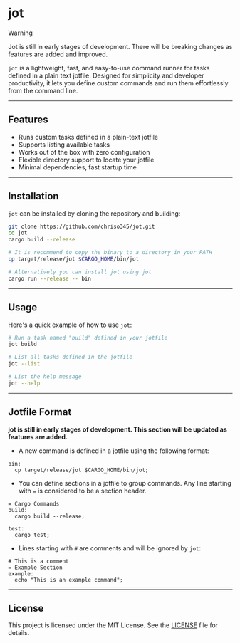 # jot

> [!WARNING]
> Jot is still in early stages of development. There will be breaking changes as features are added and improved.

`jot` is a lightweight, fast, and easy-to-use command runner for tasks defined in a plain text jotfile. Designed for simplicity and developer productivity, it lets you define custom commands and run them effortlessly from the command line.

---

## Features

* Runs custom tasks defined in a plain-text jotfile
* Supports listing available tasks
* Works out of the box with zero configuration
* Flexible directory support to locate your jotfile
* Minimal dependencies, fast startup time

---

## Installation

`jot` can be installed by cloning the repository and building:

```bash
git clone https://github.com/chriso345/jot.git
cd jot
cargo build --release

# It is recommend to copy the binary to a directory in your PATH
cp target/release/jot $CARGO_HOME/bin/jot

# Alternatively you can install jot using jot
cargo run --release -- bin
```

---

## Usage

Here's a quick example of how to use `jot`:

```bash
# Run a task named "build" defined in your jotfile
jot build

# List all tasks defined in the jotfile
jot --list

# List the help message
jot --help
```

---

## Jotfile Format

**jot is still in early stages of development. This section will be updated as features are added.**

- A new command is defined in a jotfile using the following format:
```jot
bin:
  cp target/release/jot $CARGO_HOME/bin/jot;
```

- You can define sections in a jotfile to group commands. Any line starting with `=` is considered to be a section header.
```jot
= Cargo Commands
build:
  cargo build --release;

test:
  cargo test;
```

- Lines starting with `#` are comments and will be ignored by `jot`:
```jot
# This is a comment
= Example Section
example:
  echo "This is an example command";
```

---

## License

This project is licensed under the MIT License. See the [LICENSE](LICENSE) file for details.
